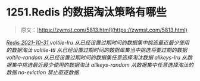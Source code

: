 <!--yml
category: 未分类
date: 0001-01-01 00:00:00
--->

# 1251.Redis 的数据淘汰策略有哪些

> 原文：[https://zwmst.com/5813.html](https://zwmst.com/5813.html)

   [ *Redis* ](https://zwmst.com/redis)*[ <time datetime="2021-11-01T00:49:24+08:00"> 2021-10-31 </time> ](https://zwmst.com/5813.html)  voltile-lru 从已经设置过期时间的数据集中挑选最近最少使用的数据淘汰
voltile-ttl 从已经设置过期时间的数据库集当中挑选将要过期的数据
voltile-random 从已经设置过期时间的数据集任意选择淘汰数据
allkeys-lru 从数据集中挑选最近最少使用的数据淘汰
allkeys-random 从数据集中任意选择淘汰的数据
no-eviction 禁止驱逐数据*